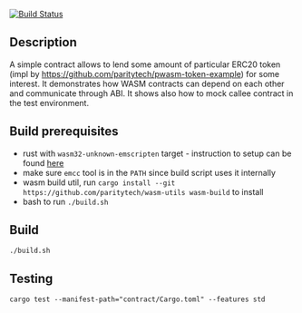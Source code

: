[![Build Status](https://travis-ci.org/paritytech/pwasm-token-example.svg?branch=master)](https://travis-ci.org/paritytech/pwasm-repo-contract)
## Description
A simple contract allows to lend some amount of particular ERC20 token (impl by https://github.com/paritytech/pwasm-token-example) for some interest. It demonstrates how WASM contracts can depend on each other and communicate through ABI. It shows also how to mock callee contract in the test environment.
## Build prerequisites
- rust with `wasm32-unknown-emscripten` target - instruction to setup can be found [here](https://hackernoon.com/compiling-rust-to-webassembly-guide-411066a69fde)
- make sure `emcc` tool is in the `PATH` since build script uses it internally
- wasm build util, run `cargo install --git https://github.com/paritytech/wasm-utils wasm-build` to install
- bash to run `./build.sh`
## Build
`./build.sh`
## Testing
`cargo test --manifest-path="contract/Cargo.toml" --features std`

